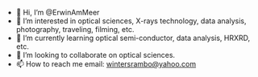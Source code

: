 - 👋 Hi, I’m @ErwinAmMeer
- 👀 I’m interested in optical sciences, X-rays technology, data analysis, photography, traveling, filming, etc.
- 🌱 I’m currently learning optical semi-conductor, data analysis, HRXRD, etc.
- 💞️ I’m looking to collaborate on optical sciences.
- 📫 How to reach me email: wintersrambo@yahoo.com

<!---
ErwinAmMeer/ErwinAmMeer is a ✨ special ✨ repository because its `README.md` (this file) appears on your GitHub profile.
You can click the Preview link to take a look at your changes.
--->
